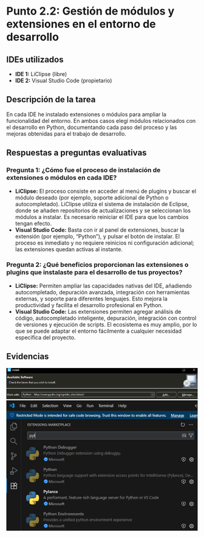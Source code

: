 # Punto 2.2: Gestión de módulos y extensiones en el entorno de desarrollo

## IDEs utilizados
- **IDE 1:** LiClipse (libre)
- **IDE 2:** Visual Studio Code (propietario)

## Descripción de la tarea
En cada IDE he instalado extensiones o módulos para ampliar la funcionalidad del entorno. En ambos casos elegí módulos relacionados con el desarrollo en Python, documentando cada paso del proceso y las mejoras obtenidas para el trabajo de desarrollo.

## Respuestas a preguntas evaluativas

### Pregunta 1: ¿Cómo fue el proceso de instalación de extensiones o módulos en cada IDE?
- **LiClipse:** El proceso consiste en acceder al menú de plugins y buscar el módulo deseado (por ejemplo, soporte adicional de Python o autocompletado). LiClipse utiliza el sistema de instalación de Eclipse, donde se añaden repositorios de actualizaciones y se seleccionan los módulos a instalar. Es necesario reiniciar el IDE para que los cambios tengan efecto.
- **Visual Studio Code:** Basta con ir al panel de extensiones, buscar la extensión (por ejemplo, “Python”), y pulsar el botón de instalar. El proceso es inmediato y no requiere reinicios ni configuración adicional; las extensiones quedan activas al instante.

### Pregunta 2: ¿Qué beneficios proporcionan las extensiones o plugins que instalaste para el desarrollo de tus proyectos?
- **LiClipse:** Permiten ampliar las capacidades nativas del IDE, añadiendo autocompletado, depuración avanzada, integración con herramientas externas, y soporte para diferentes lenguajes. Esto mejora la productividad y facilita el desarrollo profesional en Python.
- **Visual Studio Code:** Las extensiones permiten agregar análisis de código, autocompletado inteligente, depuración, integración con control de versiones y ejecución de scripts. El ecosistema es muy amplio, por lo que se puede adaptar el entorno fácilmente a cualquier necesidad específica del proyecto.

## Evidencias
![Captura 1](capturas/punto_2_captura_1.png)
![Captura 2](capturas/punto_2_captura_2.png)
